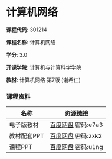 # 计算机网络

**课程代码**: 301214

**课程名称**: 计算机网络

**学分**: 3.0

**开课学院**: 计算机与计算科学学院

**教材**: 计算机网络 第7版 (谢希仁)

### 课程资料
|名称|资源链接|
|-|-|
|电子版教材|[百度网盘](https://pan.baidu.com/s/1IU3gbYQ5pVQiDRHCmmZHsQ) 密码:e7a3|
|教材配套PPT|[百度网盘](https://pan.baidu.com/s/1c0UNMQrBR3LCnel9uAyW0w) 密码:zxk2|
|课程PPT|[百度网盘](https://pan.baidu.com/s/1P6F51YC-8mz29ElQpFQeyA) 密码:u1ng|

